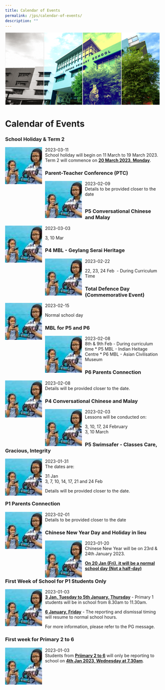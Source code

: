 ```yaml
---
title: Calendar of Events
permalink: /jps/calendar-of-events/
description: ""
---
```

![](/images/Banner.png)

Calendar of Events
==================

### School Holiday & Term 2

<img src="/images/calendar.jpeg" style="width:120px;height:120px;margin-right:10px;" align = "left">
2023-03-11 <br>
School holiday will begin on 11 March to 19 March 2023. <br>Term 2 will commence on <u><b>20 March 2023, Monday</b></u>.



### Parent-Teacher Conference (PTC)

<img src="/images/calendar.jpeg" style="width:120px;height:120px;margin-right:10px;" align = "left">
2023-02-09 <br>
Details to be provided closer to the date

```

```

### P5 Conversational Chinese and Malay

<img src="/images/calendar.jpeg" style="width:120px;height:120px;margin-right:10px;" align = "left">
2023-03-03

* 3, 10 Mar

### P4 MBL - Geylang Serai Heritage

<img src="/images/calendar.jpeg" style="width:120px;height:120px;margin-right:10px;" align = "left">
2023-02-22

*   22, 23, 24 Feb  - During Curriculum Time

### Total Defence Day (Commemorative Event)

<img src="/images/calendar.jpeg" style="width:120px;height:120px;margin-right:10px;" align = "left">
2023-02-15 

Normal school day

### MBL for P5 and P6

<img src="/images/calendar.jpeg" style="width:120px;height:120px;margin-right:10px;" align = "left">
2023-02-08 <br>
8th & 9th Feb - During curriculum time 
*   P5 MBL - Indian Heitage Centre
*   P6 MBL - Asian Civilisation Museum

### P6 Parents Connection

<img src="/images/calendar.jpeg" style="width:120px;height:120px;margin-right:10px;" align = "left">

2023-02-08 <br>Details will be provided closer to the date.

### P4 Conversational Chinese and Malay

<img src="/images/calendar.jpeg" style="width:120px;height:120px;margin-right:10px;" align = "left">
2023-02-03 <br>
Lessons will be conducted on: 

*   3, 10, 17, 24 February
*   3, 10 March

### P5 Swimsafer - Classes Care, Gracious, Integrity

<img src="/images/calendar.jpeg" style="width:120px;height:120px;margin-right:10px;" align = "left">
2023-01-31 <br>
The dates are: 

*   31 Jan
*   3, 7, 10, 14, 17, 21 and 24 Feb 


Details will be provided closer to the date.

### P1 Parents Connection

<img src="/images/calendar.jpeg" style="width:120px;height:120px;margin-right:10px;" align = "left">

2023-02-01 <br>
Details to be provided closer to the date

### Chinese New Year Day and Holiday in lieu

<img src="/images/calendar.jpeg" style="width:120px;height:120px;margin-right:10px;" align = "left">
2023-01-20 <br>
Chinese New Year will be on 23rd & 24th January 2023. 

<u><b>On 20 Jan (Fri), it will be a normal school day (Not a half-day)</b></u>

### First Week of School for P1 Students Only

<img src="/images/calendar.jpeg" style="width:120px;height:120px;margin-right:10px;" align = "left">
2023-01-03 <br>
<u><b>3 Jan, Tuesday to 5th January, Thursday</b></u> - Primary 1 students will be in school from 8.30am to 11.30am. 

<u><b>6 January, Friday</b></u> - The reporting and dismissal timing will resume to normal school hours. 

For more information, please refer to the PG message.

### First week for Primary 2 to 6

<img src="/images/calendar.jpeg" style="width:120px;height:120px;margin-right:10px;" align = "left">
2023-01-03 <br>
Students from <u><b>Priimary 2 to 6</b></u> will only be reporting to school on <u><b>4th Jan 2023, Wednesday at 7.30am</b></u>.